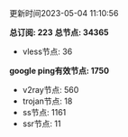 更新时间2023-05-04 11:10:56

**总订阅: 223**
**总节点: 34365**
- vless节点: 36

**google ping有效节点: 1750**
- v2ray节点: 560
- trojan节点: 18
- ss节点: 1161
- ssr节点: 11
